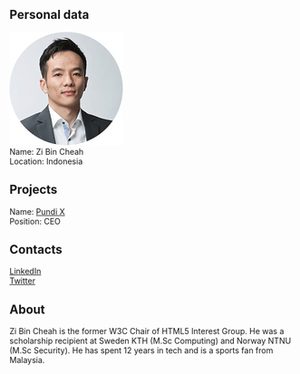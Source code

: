 ## Personal data
![zi bin cheah photo](photo/zi_bin_cheah.jpg)  
Name:   Zi Bin Cheah  
Location: Indonesia  
## Projects 
Name: [Pundi X](../projects/pundi_x.md)  
Position: CEO   
## Contacts
[LinkedIn](https://www.linkedin.com/in/zibin/)    
[Twitter](https://twitter.com/zibin)  
## About
Zi Bin Cheah is the former W3C Chair of HTML5 Interest Group.
He was a scholarship recipient at Sweden KTH (M.Sc
Computing) and Norway NTNU (M.Sc Security). He has spent
12 years in tech and is a sports fan from Malaysia.
